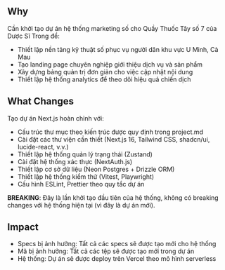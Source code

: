 ## Why

Cần khởi tạo dự án hệ thống marketing số cho Quầy Thuốc Tây số 7 của Dược Sĩ Trong để:

- Thiết lập nền tảng kỹ thuật số phục vụ người dân khu vực U Minh, Cà Mau
- Tạo landing page chuyên nghiệp giới thiệu dịch vụ và sản phẩm
- Xây dựng bảng quản trị đơn giản cho việc cập nhật nội dung
- Thiết lập hệ thống analytics để theo dõi hiệu quả chiến dịch

## What Changes

Tạo dự án Next.js hoàn chỉnh với:

- Cấu trúc thư mục theo kiến trúc được quy định trong project.md
- Cài đặt các thư viện cần thiết (Next.js 16, Tailwind CSS, shadcn/ui, lucide-react, v.v.)
- Thiết lập hệ thống quản lý trạng thái (Zustand)
- Cài đặt hệ thống xác thực (NextAuth.js)
- Thiết lập cơ sở dữ liệu (Neon Postgres + Drizzle ORM)
- Thiết lập hệ thống kiểm thử (Vitest, Playwright)
- Cấu hình ESLint, Prettier theo quy tắc dự án

**BREAKING**: Đây là lần khởi tạo đầu tiên của hệ thống, không có breaking changes với hệ thống hiện tại (vì đây là dự án mới).

## Impact

- Specs bị ảnh hưởng: Tất cả các specs sẽ được tạo mới cho hệ thống
- Mã bị ảnh hưởng: Tất cả các tệp sẽ được tạo mới trong dự án
- Hệ thống: Dự án sẽ được deploy trên Vercel theo mô hình serverless
